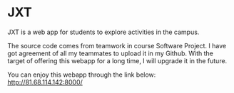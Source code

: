 # JXT
JXT is a web app for students to explore activities in the campus.

The source code comes from teamwork in course Software Project.
I have got agreement of all my teammates to upload it in my Github.
With the target of offering this webapp for a long time, I will upgrade it in the future.

You can enjoy this webapp through the link below:
http://81.68.114.142:8000/
